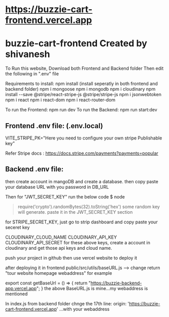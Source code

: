  # https://buzzie-cart-frontend.vercel.app
 # buzzie-cart-frontend Created by shivanesh

To Run this website, Download both Frontend and Backend folder Then edit the following in ".env" file

Requirements to install:
npm install (install seperatly in both frontend and backend folder)
npm i mongoose
npm i mongodb
npm i cloudinary
npm install --save @stripe/react-stripe-js @stripe/stripe-js
npm i jsonwebtoken
npm i react
npm i react-dom
npm i react-router-dom

To run the Frontend: npm run dev
To run the Backend: npm run start:dev

## Frontend .env file: (.env.local)

VITE_STRIPE_PK="Here you need to configure your own stripe Publishable key"

Refer Stripe docs : https://docs.stripe.com/payments?payments=popular

## Backend .env file:

then create account in mangoDB and create a database. then copy paste your database URL with you password in DB_URL

Then for "JWT_SECRET_KEY" run the below code
$ node
> require('crypto').randomBytes(32).toString('hex')
some random key will generate. paste it in the JWT_SECRET_KEY section

for STRIPE_SECRET_KEY, just go to strip dashboard and copy paste your seceret key

CLOUDINARY_CLOUD_NAME
CLOUDINARY_API_KEY
CLOUDINARY_API_SECRET
for these above keys, create a account in cloudinary and get those api keys and cloud name.

push your project in github then use vercel website to deploy it

after deploying it in frontend public/src/utils/baseURL.js --> change return "tour website homepage webaddress" for example 

export const getBaseUrl = () => {
    return "https://buzzie-backend-app.vercel.app";
}
the above BaseURL.js is mine...my webaddress is mentioned

In index.js from backend folder chnge the 17th line: origin: 'https://buzzie-cart-frontend.vercel.app' ...with your webaddress

